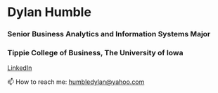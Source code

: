 # Dylan Humble
### Senior Business Analytics and Information Systems Major
### Tippie College of Business, The University of Iowa

[LinkedIn](www.linkedin.com/in/dylan-humble-a7886b1a0)

📫 How to reach me: humbledylan@yahoo.com 
